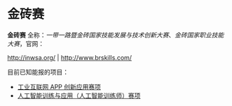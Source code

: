 # 金砖赛

**金砖赛** 全称：*一带一路暨金砖国家技能发展与技术创新大赛*、*金砖国家职业技能大赛*，官网：

<http://inwsa.org/> | <http://www.brskills.com/>

目前已知能报的项目：

- [工业互联网 APP 创新应用赛项](http://www.brskills.com/#/view/%E5%A4%A7%E8%B5%9B%E4%B8%93%E5%8C%BA/Contests/1426)
- [人工智能训练与应用（人工智能训练师）赛项](http://www.brskills.com/#/view/%E5%A4%A7%E8%B5%9B%E4%B8%93%E5%8C%BA/Contests/1385)